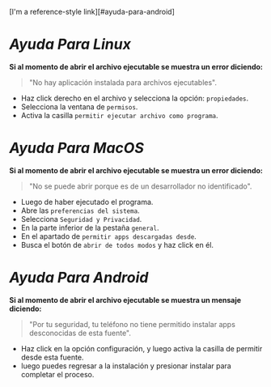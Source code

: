 [I'm a reference-style link][#ayuda-para-android]

# _Ayuda Para Linux_
**Si al momento de abrir el archivo ejecutable se muestra un error diciendo:**
   > "No hay aplicación instalada para archivos ejecutables".

   + Haz click derecho en el archivo y selecciona la opción: `propiedades`.
   + Selecciona la ventana de `permisos`.
   + Activa la casilla `permitir ejecutar archivo como programa`.

# _Ayuda Para MacOS_
**Si al momento de abrir el archivo ejecutable se muestra un error diciendo:**
   > "No se puede abrir porque es de un desarrollador no identificado".

   + Luego de haber ejecutado el programa.
   + Abre las `preferencias del sistema`.
   + Selecciona `Seguridad y Privacidad`.
   + En la parte inferior de la pestaña `general`.
   + En el apartado de `permitir apps descargadas desde`.
   + Busca el botón de `abrir de todos modos` y haz click en él.

# _Ayuda Para Android_
**Si al momento de abrir el archivo ejecutable se muestra un mensaje diciendo:**
   > "Por tu seguridad, tu teléfono no tiene permitido instalar apps desconocidas de esta fuente".

   + Haz click en la opción configuración, y luego activa la casilla de permitir desde esta fuente.
   + luego puedes regresar a la instalación y presionar instalar para completar el proceso.